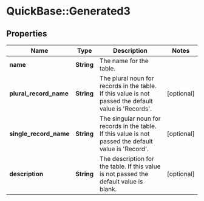 # QuickBase::Generated3

## Properties
Name | Type | Description | Notes
------------ | ------------- | ------------- | -------------
**name** | **String** | The name for the table. | 
**plural_record_name** | **String** | The plural noun for records in the table. If this value is not passed the default value is &#39;Records&#39;. | [optional] 
**single_record_name** | **String** | The singular noun for records in the table. If this value is not passed the default value is &#39;Record&#39;. | [optional] 
**description** | **String** | The description for the table. If this value is not passed the default value is blank. | [optional] 


